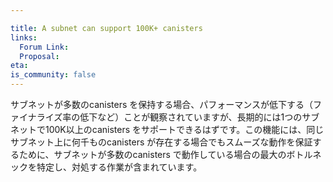 ```yaml
---

title: A subnet can support 100K+ canisters
links:
  Forum Link:
  Proposal:
eta:
is_community: false
---
```

サブネットが多数のcanisters を保持する場合、パフォーマンスが低下する（ファイナライズ率の低下など）ことが観察されていますが、長期的には1つのサブネットで100K以上のcanisters をサポートできるはずです。この機能には、同じサブネット上に何千ものcanisters が存在する場合でもスムーズな動作を保証するために、サブネットが多数のcanisters で動作している場合の最大のボトルネックを特定し、対処する作業が含まれています。

<!---


It has been observed that performance degrades (e.g. reduced finalization rate) when a subnet holds many canisters, but in the long term it should be able to support 100K+ canisters on a single subnet. This feature includes work around identifying and addressing the biggest bottlenecks when a subnet is running with many canisters in order to ensure a smooth operation even when many thousands of canisters exist on the same subnet.

-->
